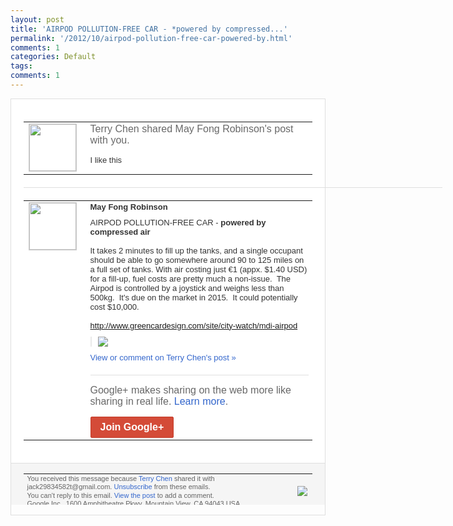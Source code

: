 ```yaml
---
layout: post
title: 'AIRPOD POLLUTION-FREE CAR - *powered by compressed...'
permalink: '/2012/10/airpod-pollution-free-car-powered-by.html'
comments: 1
categories: Default
tags: 
comments: 1
---
```

<div style="border:solid 1px #dfdfdf;color:#686868;font:13px Arial"><div style="background-color:#fff;padding:20px;"><table cellpadding="0" cellspacing="0"><tr><td style="padding-right:15px;vertical-align:top"><a href="https://plus.google.com/_/notifications/emlink?emrecipient=110200756825219614165&amp;emid=CNiUwIfKnrMCFYGnQAod5B4AAA&amp;path=%2F108643996575278738906&amp;dt=1351250951021&amp;uob=8"><img height="75" src="https://lh3.googleusercontent.com/-KKRGTyJ5Bl0/AAAAAAAAAAI/AAAAAAAAEEY/jllxqER5dCk/s75-c-k-a/photo.jpg" style="border:solid 1px #cccccc;" width="75"/></a></td><td style="width:578px;color:#333;font:13px Arial;vertical-align:top"><div style="color:#686868;font:16px Arial;padding-bottom:15px">Terry Chen shared May Fong Robinson's post with you.</div><div style="padding-bottom:10px">I like this</div></td></tr></table><div style="margin:20px 0;border-bottom:solid 1px #dfdfdf;width:670px"></div><table cellpadding="0" cellspacing="0"><tr><td style="padding-right:15px;vertical-align:top"><a href="https://plus.google.com/_/notifications/emlink?emrecipient=110200756825219614165&amp;emid=CNiUwIfKnrMCFYGnQAod5B4AAA&amp;path=%2F101211678123159759328&amp;dt=1351250951021&amp;uob=8"><img height="75" src="https://lh3.googleusercontent.com/-OJL9gYC0VLw/AAAAAAAAAAI/AAAAAAAAQ-E/pG28_HFi7ww/s75-c-k-a/photo.jpg" style="border:solid 1px #cccccc;" width="75"/></a></td><td style="width:578px;color:#333;font:13px Arial;vertical-align:top"><div style="font-weight:bold;padding-bottom:10px">May Fong Robinson</div><div style="padding-bottom:10px">AIRPOD POLLUTION-FREE CAR - <b>powered by compressed air</b><br/><br/>It takes 2 minutes to fill up the tanks, and a single occupant should be able to go somewhere around 90 to 125 miles on a full set of tanks. With air costing just €1 (appx. $1.40 USD) for a fill-up, fuel costs are pretty much a non-issue.&nbsp; The Airpod is controlled by a joystick and weighs less than 500kg.&nbsp; It's due on the market in 2015.&nbsp; It could potentially cost $10,000.<br/><br/><a class="ot-anchor" href="http://www.greencardesign.com/site/city-watch/mdi-airpod">http://www.g<wbr/>reencardesign.com/si<wbr/>te/city-watch/mdi-ai<wbr/>rpod</a></div><div style="margin-bottom:10px;padding-left:10px; border-left:2px solid #EAEAEA"><span style="margin-right:5px"><a href="https://plus.google.com/_/notifications/emlink?emrecipient=110200756825219614165&amp;emid=CNiUwIfKnrMCFYGnQAod5B4AAA&amp;path=%2F108643996575278738906%2Fposts%2FLKGYGYobnJf%3Fgpinv%3DAMIXal-j9vmXSyd3bnk5WC12HAN1kf17SEM1I9b7Y4-jKOD5F4Gi0RtVBww9LS_hCqz272FVXgP473OHu0fLOIG0R-Xh8CsC7uy0la4XJuLPpPuBkChWWmU&amp;dt=1351250951021&amp;uob=8" style="color:#3366CC;text-decoration:none;"><img border="0" src="https://lh5.googleusercontent.com/-92DAo_OYt7A/UIoF2FL698I/AAAAAAABQMk/o1LZbvH0yYc/w160/a%2Bcopy.%2Bairpod%2Bpollution%2Bfree%2Bmagical%2Bcar.jpg" style="max-height:200px;max-width:275px"/></a></span></div><a href="https://plus.google.com/_/notifications/emlink?emrecipient=110200756825219614165&amp;emid=CNiUwIfKnrMCFYGnQAod5B4AAA&amp;path=%2F108643996575278738906%2Fposts%2FLKGYGYobnJf%3Fgpinv%3DAMIXal-j9vmXSyd3bnk5WC12HAN1kf17SEM1I9b7Y4-jKOD5F4Gi0RtVBww9LS_hCqz272FVXgP473OHu0fLOIG0R-Xh8CsC7uy0la4XJuLPpPuBkChWWmU&amp;dt=1351250951021&amp;uob=8" style="color:#3366CC;text-decoration:none">View or comment on Terry Chen's post »</a><div style="margin-top:20px;border-top:solid 1px #dfdfdf"><div style="padding:15px 0;color:#686868;font:16px Arial">Google+ makes sharing on the web more like sharing in real life. <a href="http://www.google.com/+/learnmore/" style="color:#3366CC;text-decoration:none">Learn more</a>.</div><a href="https://plus.google.com/_/notifications/emlink?emrecipient=110200756825219614165&amp;emid=CNiUwIfKnrMCFYGnQAod5B4AAA&amp;path=%2F%3Fgpinv%3DAMIXal-j9vmXSyd3bnk5WC12HAN1kf17SEM1I9b7Y4-jKOD5F4Gi0RtVBww9LS_hCqz272FVXgP473OHu0fLOIG0R-Xh8CsC7uy0la4XJuLPpPuBkChWWmU&amp;dt=1351250951021&amp;uob=8" style="display:inline-block;padding:7px 15px;background-color:#d44b38; color:#fff;font-size:16px; font-weight:bold;border-radius:2px;-webkit-border-radius:2px; -moz-border-radius:2px;border:solid 1px #c43b28; white-space:nowrap;text-decoration:none">Join Google+</a></div></td></tr></table></div><div style="border-top:solid 1px #dfdfdf;padding:0 20px; background-color:#f5f5f5"><table cellpadding="0" cellspacing="0" style="height:50px"><tbody><tr><td style="vertical-align:middle;width:100%; color:#636363;font:11px Arial; line-height:120%">You received this message because <a href="https://plus.google.com/_/notifications/emlink?emrecipient=110200756825219614165&amp;emid=CNiUwIfKnrMCFYGnQAod5B4AAA&amp;path=%2F108643996575278738906%3Fgpinv%3DAMIXal-j9vmXSyd3bnk5WC12HAN1kf17SEM1I9b7Y4-jKOD5F4Gi0RtVBww9LS_hCqz272FVXgP473OHu0fLOIG0R-Xh8CsC7uy0la4XJuLPpPuBkChWWmU&amp;dt=1351250951021&amp;uob=8" style="color:#3366CC;text-decoration:none">Terry Chen</a> shared it with jack29834582t@gmail.com. <a href="https://plus.google.com/_/notifications/emlink?emrecipient=110200756825219614165&amp;emid=CNiUwIfKnrMCFYGnQAod5B4AAA&amp;path=%2F_%2Fnonplus%2Femailsettings%3Fgpinv%3DAMIXal-j9vmXSyd3bnk5WC12HAN1kf17SEM1I9b7Y4-jKOD5F4Gi0RtVBww9LS_hCqz272FVXgP473OHu0fLOIG0R-Xh8CsC7uy0la4XJuLPpPuBkChWWmU%26est%3DADH5u8W_rZOFaFfvX68ArTHBvE6oMFwthtxB1XvqsiBvoJHIFkP7GPFOvujy_H4CLkltdLtWfId9auxZMDnSK1pa3BuU_cP1FcHs8hsuXC7UrWwm_2gw3u_D_TJdLIecu9CS17AQL9IxFmo6T9m6_VQ8IN1dcwZv-Q&amp;dt=1351250951021&amp;uob=8" style="color:#3366CC;text-decoration:none">Unsubscribe</a> from these emails.<br/>You can't reply to this email. <a href="https://plus.google.com/_/notifications/emlink?emrecipient=110200756825219614165&amp;emid=CNiUwIfKnrMCFYGnQAod5B4AAA&amp;path=%2F108643996575278738906%2Fposts%2FLKGYGYobnJf%3Fgpinv%3DAMIXal-j9vmXSyd3bnk5WC12HAN1kf17SEM1I9b7Y4-jKOD5F4Gi0RtVBww9LS_hCqz272FVXgP473OHu0fLOIG0R-Xh8CsC7uy0la4XJuLPpPuBkChWWmU&amp;dt=1351250951021&amp;uob=8" style="color:#3366CC;text-decoration:none">View the post</a> to add a comment.<br/>Google Inc., 1600 Amphitheatre Pkwy, Mountain View, CA 94043 USA<br/></td><td><img src="https://ssl.gstatic.com/s2/oz/images/notifications/logo/google-plus-6617a72bb36cc548861652780c9e6ff1.png"/></td></tr></tbody></table></div></div>